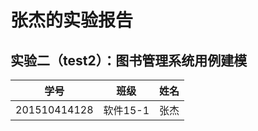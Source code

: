 张杰的实验报告
============
## 实验二（test2）：图书管理系统用例建模

|学号|班级|姓名|
|:---------------:|:------------:|:------------:|
|201510414128|软件15-1|张杰|

